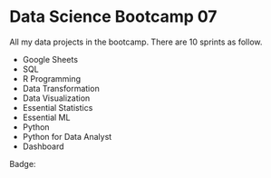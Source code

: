 # Data Science Bootcamp 07

All my data projects in the bootcamp. There are 10 sprints as follow.

- Google Sheets
- SQL
- R Programming
- Data Transformation
- Data Visualization
- Essential Statistics
- Essential ML
- Python
- Python for Data Analyst
- Dashboard

Badge: 
